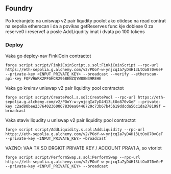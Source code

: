 ## Foundry

Po kreiranjeto na uniswap v2 pair liqudity poolot ako otidese na read contrat na sepolia etherscan i da a povikas
getReserves func kje dobiese 0 za reserve0 i reserve1 a posle AddLiqudity imat i dvata po 100 tokens


### Deploy
Vaka go deploy-nav FinkiCoin contractot
```
forge script script/FinkiCoinScript.s.sol:FinkiCoinScript --rpc-url https://eth-sepolia.g.alchemy.com/v2/POoY-w-ynjcqIa7yD4H13LtOo870vGeF --private-key <INPUT_PRIVATE_KEY> --broadcast --verify --etherscan-api-key FQFVHWRK2PFGHCR296BENZQYW88N39REHE
```

Vaka go kreirav uniswap v2 pair liquidity pool contractot
```
forge script script/CreatePool.s.sol:CreatePool --rpc-url https://eth-sepolia.g.alchemy.com/v2/POoY-w-ynjcqIa7yD4H13LtOo870vGeF --private-key c2ad80bee2376402360067830ea0446720c73b67b45b19ddcda56c1da278199f —broadcast
```
Vaka staviv liqudity u uniswap v2 pair liquidity pool contractot
```
forge script script/AddLiquidity.s.sol:AddLiquidity --rpc-url https://eth-sepolia.g.alchemy.com/v2/POoY-w-ynjcqIa7yD4H13LtOo870vGeF --private-key <INPUT_PRIVATE_KEY> —broadcast
```

VAZNO: VAA TX SO DRGIOT PRIVATE KEY / ACCOUNT PRAVI A, so vtoriot
```
forge script script/PerformSwap.s.sol:PerformSwap --rpc-url https://eth-sepolia.g.alchemy.com/v2/POoY-w-ynjcqIa7yD4H13LtOo870vGeF --private-key <INPUT_PRIVATE_KEY> --broadcast
```